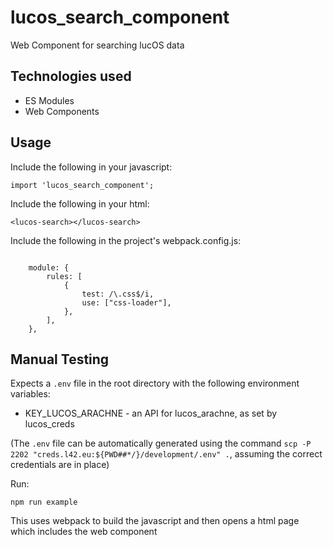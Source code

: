 # lucos_search_component
Web Component for searching lucOS data

## Technologies used
* ES Modules
* Web Components

## Usage
Include the following in your javascript:
```
import 'lucos_search_component';
```

Include the following in your html:
```
<lucos-search></lucos-search>
```

Include the following in the project's webpack.config.js:
```

	module: {
		rules: [
			{
				test: /\.css$/i,
				use: ["css-loader"],
			},
		],
	},
 ```

## Manual Testing

Expects a `.env` file in the root directory with the following environment variables:
* KEY_LUCOS_ARACHNE - an API for lucos_arachne, as set by lucos_creds

(The `.env` file can be automatically generated using the command `scp -P 2202 "creds.l42.eu:${PWD##*/}/development/.env" .`, assuming the correct credentials are in place)

Run:
```
npm run example
```
This uses webpack to build the javascript and then opens a html page which includes the web component
